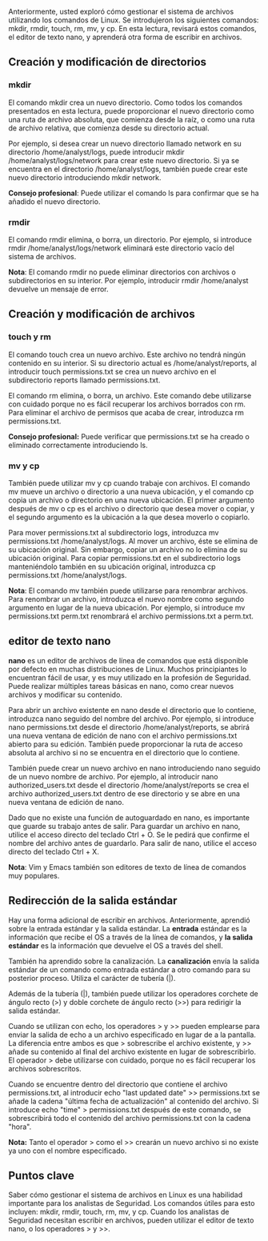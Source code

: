 
Anteriormente, usted exploró cómo gestionar el sistema de archivos utilizando los comandos de Linux. Se introdujeron los siguientes comandos: mkdir, rmdir, touch, rm, mv, y cp. En esta lectura, revisará estos comandos, el editor de texto nano, y aprenderá otra forma de escribir en archivos.

## Creación y modificación de directorios

### **mkdir**

El comando mkdir crea un nuevo directorio. Como todos los comandos presentados en esta lectura, puede proporcionar el nuevo directorio como una ruta de archivo absoluta, que comienza desde la raíz, o como una ruta de archivo relativa, que comienza desde su directorio actual.

Por ejemplo, si desea crear un nuevo directorio llamado network en su directorio /home/analyst/logs, puede introducir mkdir /home/analyst/logs/network para crear este nuevo directorio. Si ya se encuentra en el directorio /home/analyst/logs, también puede crear este nuevo directorio introduciendo mkdir network.

**Consejo profesional**: Puede utilizar el comando ls para confirmar que se ha añadido el nuevo directorio.

### **rmdir**

El comando rmdir elimina, o borra, un directorio. Por ejemplo, si introduce rmdir /home/analyst/logs/network eliminará este directorio vacío del sistema de archivos.

**Nota**: El comando rmdir no puede eliminar directorios con archivos o subdirectorios en su interior. Por ejemplo, introducir rmdir /home/analyst devuelve un mensaje de error.

## Creación y modificación de archivos

### **touch y rm**

El comando touch crea un nuevo archivo. Este archivo no tendrá ningún contenido en su interior. Si su directorio actual es /home/analyst/reports, al introducir touch permissions.txt se crea un nuevo archivo en el subdirectorio reports llamado permissions.txt.

El comando rm elimina, o borra, un archivo. Este comando debe utilizarse con cuidado porque no es fácil recuperar los archivos borrados con rm. Para eliminar el archivo de permisos que acaba de crear, introduzca rm permissions.txt.

**Consejo profesional:** Puede verificar que permissions.txt se ha creado o eliminado correctamente introduciendo ls.

### **mv y cp**

También puede utilizar mv y cp cuando trabaje con archivos. El comando mv mueve un archivo o directorio a una nueva ubicación, y el comando cp copia un archivo o directorio en una nueva ubicación. El primer argumento después de mv o cp es el archivo o directorio que desea mover o copiar, y el segundo argumento es la ubicación a la que desea moverlo o copiarlo.

Para mover permissions.txt al subdirectorio logs, introduzca mv permissions.txt /home/analyst/logs. Al mover un archivo, éste se elimina de su ubicación original. Sin embargo, copiar un archivo no lo elimina de su ubicación original. Para copiar permissions.txt en el subdirectorio logs manteniéndolo también en su ubicación original, introduzca cp permissions.txt /home/analyst/logs.

**Nota**: El comando mv también puede utilizarse para renombrar archivos. Para renombrar un archivo, introduzca el nuevo nombre como segundo argumento en lugar de la nueva ubicación. Por ejemplo, si introduce mv permissions.txt perm.txt renombrará el archivo permissions.txt a perm.txt.

## editor de texto nano

**nano** es un editor de archivos de línea de comandos que está disponible por defecto en muchas distribuciones de Linux. Muchos principiantes lo encuentran fácil de usar, y es muy utilizado en la profesión de Seguridad. Puede realizar múltiples tareas básicas en nano, como crear nuevos archivos y modificar su contenido.

Para abrir un archivo existente en nano desde el directorio que lo contiene, introduzca nano seguido del nombre del archivo. Por ejemplo, si introduce nano permissions.txt desde el directorio /home/analyst/reports, se abrirá una nueva ventana de edición de nano con el archivo permissions.txt abierto para su edición. También puede proporcionar la ruta de acceso absoluta al archivo si no se encuentra en el directorio que lo contiene.

También puede crear un nuevo archivo en nano introduciendo nano seguido de un nuevo nombre de archivo. Por ejemplo, al introducir nano authorized_users.txt desde el directorio /home/analyst/reports se crea el archivo authorized_users.txt dentro de ese directorio y se abre en una nueva ventana de edición de nano.

Dado que no existe una función de autoguardado en nano, es importante que guarde su trabajo antes de salir. Para guardar un archivo en nano, utilice el acceso directo del teclado Ctrl + O. Se le pedirá que confirme el nombre del archivo antes de guardarlo. Para salir de nano, utilice el acceso directo del teclado Ctrl + X.

**Nota**: Vim y Emacs también son editores de texto de línea de comandos muy populares.

## Redirección de la salida estándar

Hay una forma adicional de escribir en archivos. Anteriormente, aprendió sobre la entrada estándar y la salida estándar. La **entrada** estándar es la información que recibe el OS a través de la línea de comandos, y **la salida estándar** es la información que devuelve el OS a través del shell.

También ha aprendido sobre la canalización. La **canalización** envía la salida estándar de un comando como entrada estándar a otro comando para su posterior proceso. Utiliza el carácter de tubería (|).

Además de la tubería (|), también puede utilizar los operadores corchete de ángulo recto (>) y doble corchete de ángulo recto (>>) para redirigir la salida estándar.

Cuando se utilizan con echo, los operadores > y >> pueden emplearse para enviar la salida de echo a un archivo especificado en lugar de a la pantalla. La diferencia entre ambos es que > sobrescribe el archivo existente, y >> añade su contenido al final del archivo existente en lugar de sobrescribirlo. El operador > debe utilizarse con cuidado, porque no es fácil recuperar los archivos sobrescritos.

Cuando se encuentre dentro del directorio que contiene el archivo permissions.txt, al introducir echo "last updated date" >> permissions.txt se añade la cadena "última fecha de actualización" al contenido del archivo. Si introduce echo "time" > permissions.txt después de este comando, se sobrescribirá todo el contenido del archivo permissions.txt con la cadena "hora".

**Nota:** Tanto el operador > como el >> crearán un nuevo archivo si no existe ya uno con el nombre especificado.

## Puntos clave

Saber cómo gestionar el sistema de archivos en Linux es una habilidad importante para los analistas de Seguridad. Los comandos útiles para esto incluyen: mkdir, rmdir, touch, rm, mv, y cp. Cuando los analistas de Seguridad necesitan escribir en archivos, pueden utilizar el editor de texto nano, o los operadores > y >>.